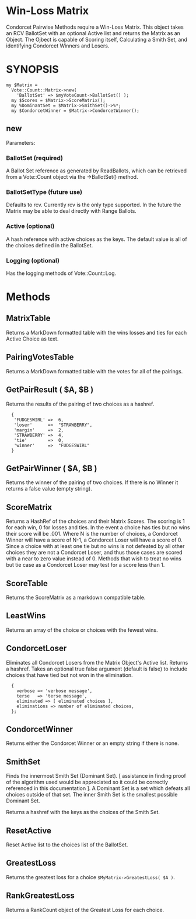 # Win-Loss Matrix

Condorcet Pairwise Methods require a Win-Loss Matrix. This object takes an RCV BallotSet with an optional Active list and returns the Matrix as an Object. The Ojbect is capable of Scoring itself, Calculating a Smith Set, and identifying Condorcet Winners and Losers.

# SYNOPSIS

```
my $Matrix =
  Vote::Count::Matrix->new(
    'BallotSet' => $myVoteCount->BallotSet() );
  my $Scores = $Matrix->ScoreMatrix();
  my %DominantSet = $Matrix->SmithSet()->%*;
  my $CondorcetWinner = $Matrix->CondorcetWinner();
```

## new

Parameters:

### BallotSet (required)

A Ballot Set reference as generated by ReadBallots, which can be retrieved from a Vote::Count object via the ->BallotSet() method.

### BallotSetType (future use)

Defaults to rcv. Currently rcv is the only type supported. In the future the Matrix may be able to deal directly with Range Ballots.

### Active (optional)

A hash reference with active choices as the keys. The default value is all of the choices defined in the BallotSet.

### Logging (optional)

Has the logging methods of Vote::Count::Log.

# Methods

## MatrixTable

Returns a MarkDown formatted table with the wins losses and ties for each Active Choice as text.

## PairingVotesTable

Returns a MarkDown formatted table with the votes for all of the pairings.

## GetPairResult ( $A, $B )

Returns the results of the pairing of two choices as a hashref.

```
  {
   'FUDGESWIRL' =>  6,
   'loser'      =>  "STRAWBERRY",
   'margin'     =>  2,
   'STRAWBERRY' =>  4,
   'tie'        =>  0,
   'winner'     =>  "FUDGESWIRL"
  }
```

## GetPairWinner ( $A, $B )

Returns the winner of the pairing of two choices. If there is no Winner it returns a false value (empty string).

## ScoreMatrix

Returns a HashRef of the choices and their Matrix Scores. The scoring is 1 for each win, 0 for losses and ties. In the event a choice has ties but no wins their score will be .001. Where N is the number of choices, a Condorcet Winner will have a score of N-1, a Condorcet Loser will have a score of 0. Since a choice with at least one tie but no wins is not defeated by all other choices they are not a Condorcet Loser, and thus those cases are scored with a near to zero value instead of 0. Methods that wish to treat no wins but tie case as a Condorcet Loser may test for a score less than 1.

## ScoreTable

Returns the ScoreMatrix as a markdown compatible table.

## LeastWins

Returns an array of the choice or choices with the fewest wins.

## CondorcetLoser

Eliminates all Condorcet Losers from the Matrix Object's Active list. Returns a hashref. Takes an optional true false argument (default is false) to include choices that have tied but not won in the elimination.

```
  {
    verbose => 'verbose message',
    terse   => 'terse message',
    eliminated => [ eliminated choices ],
    eliminations => number of eliminated choices,
  };
```

## CondorcetWinner

Returns either the Condorcet Winner or an empty string if there is none.

## SmithSet

Finds the innermost Smith Set (Dominant Set). [ assistance in finding proof of the algorithm used would be appreciated so it could be correctly referenced in this documentation ]. A Dominant Set is a set which defeats all choices outside of that set. The inner Smith Set is the smallest possible Dominant Set.

Returns a hashref with the keys as the choices of the Smith Set.

## ResetActive

Reset Active list to the choices list of the BallotSet.

## GreatestLoss

Returns the greatest loss for a choice `$MyMatrix->GreatestLoss( $A )`.

## RankGreatestLoss

Returns a RankCount object of the Greatest Loss for each choice.


